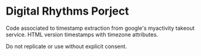# Digital Rhythms Porject
Code associated to timestamp extraction from google's myactivity takeout service. HTML version timestamps with timezone attributes.

Do not replicate or use without explicit consent.

